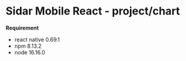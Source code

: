 # Sidar Mobile React - project/chart

**Requirement**
- react native 0.69.1
- npm 8.13.2
- node 16.16.0